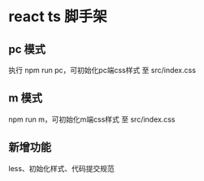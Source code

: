 # react ts 脚手架

## pc 模式

执行 npm run pc，可初始化pc端css样式 至 src/index.css

## m 模式

npm run m，可初始化m端css样式 至 src/index.css

## 新增功能

less、初始化样式、代码提交规范